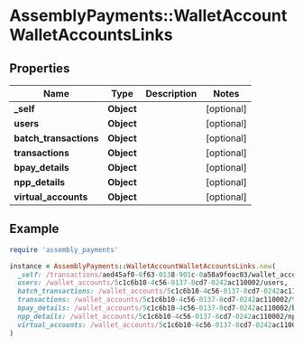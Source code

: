 # AssemblyPayments::WalletAccountWalletAccountsLinks

## Properties

| Name | Type | Description | Notes |
| ---- | ---- | ----------- | ----- |
| **_self** | **Object** |  | [optional] |
| **users** | **Object** |  | [optional] |
| **batch_transactions** | **Object** |  | [optional] |
| **transactions** | **Object** |  | [optional] |
| **bpay_details** | **Object** |  | [optional] |
| **npp_details** | **Object** |  | [optional] |
| **virtual_accounts** | **Object** |  | [optional] |

## Example

```ruby
require 'assembly_payments'

instance = AssemblyPayments::WalletAccountWalletAccountsLinks.new(
  _self: /transactions/aed45af0-6f63-0138-901c-0a58a9feac03/wallet_accounts,
  users: /wallet_accounts/5c1c6b10-4c56-0137-8cd7-0242ac110002/users,
  batch_transactions: /wallet_accounts/5c1c6b10-4c56-0137-8cd7-0242ac110002/batch_transactions,
  transactions: /wallet_accounts/5c1c6b10-4c56-0137-8cd7-0242ac110002/transactions,
  bpay_details: /wallet_accounts/5c1c6b10-4c56-0137-8cd7-0242ac110002/bpay_details,
  npp_details: /wallet_accounts/5c1c6b10-4c56-0137-8cd7-0242ac110002/npp_details,
  virtual_accounts: /wallet_accounts/5c1c6b10-4c56-0137-8cd7-0242ac110002/virtual_accounts
)
```

